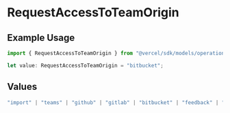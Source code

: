 # RequestAccessToTeamOrigin

## Example Usage

```typescript
import { RequestAccessToTeamOrigin } from "@vercel/sdk/models/operations";

let value: RequestAccessToTeamOrigin = "bitbucket";
```

## Values

```typescript
"import" | "teams" | "github" | "gitlab" | "bitbucket" | "feedback" | "organization-teams" | "mail" | "link" | "saml" | "dsync"
```